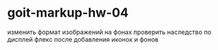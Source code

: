 # goit-markup-hw-04

изменить формат изображений на фонах
проверить наследство по дисплей флекс после добавления иконок и фонов